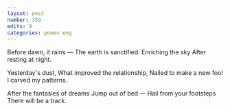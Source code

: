 ```yaml
---
layout: post
number: 359
edits: 9
categories: poems eng
---
```


Before dawn, it rains —
The earth is sanctified.
Enriching the sky
After resting at night.

Yesterday's dust,
What improved the relationship,
Nailed to make a new fool
I carved my patterns. 

After the fantasies of dreams 
Jump out of bed —
Hail from your footsteps
There will be a track.
